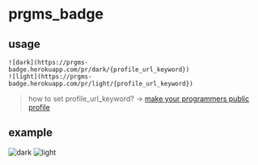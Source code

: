 # prgms_badge

## usage
```
![dark](https://prgms-badge.herokuapp.com/pr/dark/{profile_url_keyword})
![light](https://prgms-badge.herokuapp.com/pr/light/{profile_url_keyword})
```
> how to set profile_url_keyword? -> [make your programmers public profile](https://programmers.co.kr/job_profiles/public_setting)

## example

![dark](https://prgms-badge.herokuapp.com/pr/dark/koa)
![light](https://prgms-badge.herokuapp.com/pr/light/koa)
